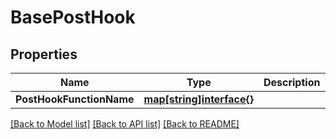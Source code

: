# BasePostHook

## Properties
Name | Type | Description | Notes
------------ | ------------- | ------------- | -------------
**PostHookFunctionName** | [**map[string]interface{}**](.md) |  | [optional] 

[[Back to Model list]](../README.md#documentation-for-models) [[Back to API list]](../README.md#documentation-for-api-endpoints) [[Back to README]](../README.md)


